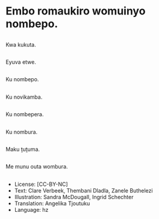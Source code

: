 # Embo romaukiro womuinyo nombepo.

##
Kwa kukuta.

##
Eyuva etwe.

##
Ku nombepo.

##
Ku novikamba.

##
Ku nombepera.

##
Ku nombura.

##
Maku ṱuṱuma.

##
Me munu outa wombura.

##
* License: [CC-BY-NC]
* Text: Clare Verbeek, Thembani Dladla, Zanele Buthelezi
* Illustration: Sandra McDougall, Ingrid Schechter
* Translation: Angelika Tjoutuku
* Language: hz
